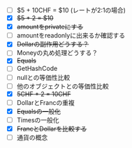 - [ ] $5 + 10CHF = $10 (レートが2:1の場合)
- [x] ~~$5 * 2 = $10~~
- [x] ~~amountをprivateにする~~
- [ ] amountをreadonlyに出来るか確認する
- [x] ~~Dollarの副作用どうする？~~
- [ ] Moneyの丸め処理どうする？
- [x] ~~Equals~~
- [ ] GetHashCode
- [ ] nullとの等価性比較
- [ ] 他のオブジェクトとの等価性比較
- [x] ~~5CHF * 2 = 10CHF~~
- [ ] DollarとFrancの重複
- [x] ~~Equalsの一般化~~
- [ ] Timesの一般化
- [x] ~~FrancとDollarを比較する~~
- [ ] 通貨の概念